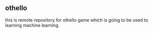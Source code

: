 ## othello

this is remote repository for othello game 
which is going to be used to learning machine learning.
